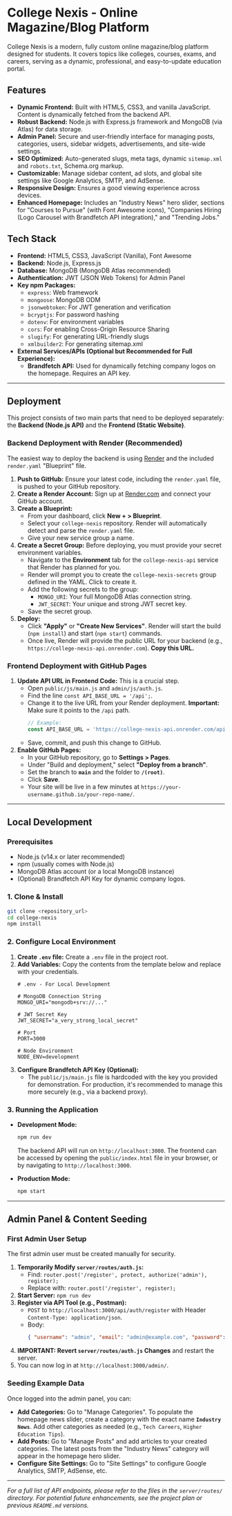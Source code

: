 # College Nexis - Online Magazine/Blog Platform

College Nexis is a modern, fully custom online magazine/blog platform designed for students. It covers topics like colleges, courses, exams, and careers, serving as a dynamic, professional, and easy-to-update education portal.

## Features

*   **Dynamic Frontend:** Built with HTML5, CSS3, and vanilla JavaScript. Content is dynamically fetched from the backend API.
*   **Robust Backend:** Node.js with Express.js framework and MongoDB (via Atlas) for data storage.
*   **Admin Panel:** Secure and user-friendly interface for managing posts, categories, users, sidebar widgets, advertisements, and site-wide settings.
*   **SEO Optimized:** Auto-generated slugs, meta tags, dynamic `sitemap.xml` and `robots.txt`, Schema.org markup.
*   **Customizable:** Manage sidebar content, ad slots, and global site settings like Google Analytics, SMTP, and AdSense.
*   **Responsive Design:** Ensures a good viewing experience across devices.
*   **Enhanced Homepage:** Includes an "Industry News" hero slider, sections for "Courses to Pursue" (with Font Awesome icons), "Companies Hiring (Logo Carousel with Brandfetch API integration)," and "Trending Jobs."

## Tech Stack

*   **Frontend:** HTML5, CSS3, JavaScript (Vanilla), Font Awesome
*   **Backend:** Node.js, Express.js
*   **Database:** MongoDB (MongoDB Atlas recommended)
*   **Authentication:** JWT (JSON Web Tokens) for Admin Panel
*   **Key npm Packages:**
    *   `express`: Web framework
    *   `mongoose`: MongoDB ODM
    *   `jsonwebtoken`: For JWT generation and verification
    *   `bcryptjs`: For password hashing
    *   `dotenv`: For environment variables
    *   `cors`: For enabling Cross-Origin Resource Sharing
    *   `slugify`: For generating URL-friendly slugs
    *   `xmlbuilder2`: For generating sitemap.xml
*   **External Services/APIs (Optional but Recommended for Full Experience):**
    *   **Brandfetch API:** Used for dynamically fetching company logos on the homepage. Requires an API key.

---

## Deployment

This project consists of two main parts that need to be deployed separately: the **Backend (Node.js API)** and the **Frontend (Static Website)**.

### Backend Deployment with Render (Recommended)

The easiest way to deploy the backend is using [Render](https://render.com/) and the included `render.yaml` "Blueprint" file.

1.  **Push to GitHub:** Ensure your latest code, including the `render.yaml` file, is pushed to your GitHub repository.
2.  **Create a Render Account:** Sign up at [Render.com](https://render.com/) and connect your GitHub account.
3.  **Create a Blueprint:**
    *   From your dashboard, click **New + > Blueprint**.
    *   Select your `college-nexis` repository. Render will automatically detect and parse the `render.yaml` file.
    *   Give your new service group a name.
4.  **Create a Secret Group:** Before deploying, you must provide your secret environment variables.
    *   Navigate to the **Environment** tab for the `college-nexis-api` service that Render has planned for you.
    *   Render will prompt you to create the `college-nexis-secrets` group defined in the YAML. Click to create it.
    *   Add the following secrets to the group:
        *   `MONGO_URI`: Your full MongoDB Atlas connection string.
        *   `JWT_SECRET`: Your unique and strong JWT secret key.
    *   Save the secret group.
5.  **Deploy:**
    *   Click **"Apply"** or **"Create New Services"**. Render will start the build (`npm install`) and start (`npm start`) commands.
    *   Once live, Render will provide the public URL for your backend (e.g., `https://college-nexis-api.onrender.com`). **Copy this URL.**

### Frontend Deployment with GitHub Pages

1.  **Update API URL in Frontend Code:** This is a crucial step.
    *   Open `public/js/main.js` and `admin/js/auth.js`.
    *   Find the line `const API_BASE_URL = '/api';`.
    *   Change it to the live URL from your Render deployment. **Important:** Make sure it points to the `/api` path.
        ```javascript
        // Example:
        const API_BASE_URL = 'https://college-nexis-api.onrender.com/api';
        ```
    *   Save, commit, and push this change to GitHub.
2.  **Enable GitHub Pages:**
    *   In your GitHub repository, go to **Settings > Pages**.
    *   Under "Build and deployment," select **"Deploy from a branch"**.
    *   Set the branch to **`main`** and the folder to **`/(root)`**.
    *   Click **Save**.
    *   Your site will be live in a few minutes at `https://your-username.github.io/your-repo-name/`.

---

## Local Development

### Prerequisites

*   Node.js (v14.x or later recommended)
*   npm (usually comes with Node.js)
*   MongoDB Atlas account (or a local MongoDB instance)
*   (Optional) Brandfetch API Key for dynamic company logos.

### 1. Clone & Install

```bash
git clone <repository_url>
cd college-nexis
npm install
```

### 2. Configure Local Environment

1.  **Create `.env` file:** Create a `.env` file in the project root.
2.  **Add Variables:** Copy the contents from the template below and replace with your credentials.
    ```env
    # .env - For Local Development

    # MongoDB Connection String
    MONGO_URI="mongodb+srv://..."

    # JWT Secret Key
    JWT_SECRET="a_very_strong_local_secret"

    # Port
    PORT=3000

    # Node Environment
    NODE_ENV=development
    ```
3.  **Configure Brandfetch API Key (Optional):**
    *   The `public/js/main.js` file is hardcoded with the key you provided for demonstration. For production, it's recommended to manage this more securely (e.g., via a backend proxy).

### 3. Running the Application

*   **Development Mode:**
    ```bash
    npm run dev
    ```
    The backend API will run on `http://localhost:3000`. The frontend can be accessed by opening the `public/index.html` file in your browser, or by navigating to `http://localhost:3000`.

*   **Production Mode:**
    ```bash
    npm start
    ```

---

## Admin Panel & Content Seeding

### First Admin User Setup
The first admin user must be created manually for security.
1.  **Temporarily Modify `server/routes/auth.js`:**
    *   Find: `router.post('/register', protect, authorize('admin'), register);`
    *   Replace with: `router.post('/register', register);`
2.  **Start Server:** `npm run dev`
3.  **Register via API Tool (e.g., Postman):**
    *   `POST` to `http://localhost:3000/api/auth/register` with Header `Content-Type: application/json`.
    *   Body:
        ```json
        { "username": "admin", "email": "admin@example.com", "password": "your_secure_password", "role": "admin" }
        ```
4.  **IMPORTANT: Revert `server/routes/auth.js` Changes** and restart the server.
5.  You can now log in at `http://localhost:3000/admin/`.

### Seeding Example Data
Once logged into the admin panel, you can:
*   **Add Categories:** Go to "Manage Categories". To populate the homepage news slider, create a category with the exact name **`Industry News`**. Add other categories as needed (e.g., `Tech Careers`, `Higher Education Tips`).
*   **Add Posts:** Go to "Manage Posts" and add articles to your created categories. The latest posts from the "Industry News" category will appear in the homepage hero slider.
*   **Configure Site Settings:** Go to "Site Settings" to configure Google Analytics, SMTP, AdSense, etc.

---
*For a full list of API endpoints, please refer to the files in the `server/routes/` directory.*
*For potential future enhancements, see the project plan or previous `README.md` versions.*
```
